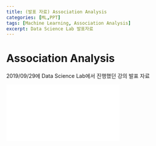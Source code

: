 ```yaml
---
title: (발표 자료) Association Analysis
categories: [ML,PPT]
tags: [Machine Learning, Association Analysis]
excerpt: Data Science Lab 발표자료
---
```


# Association Analysis

2019/09/29에 Data Science Lab에서 진행했던 강의 발표 자료

<embed src="/assets/pdf/190716_Association_analysis.pdf" type="application/pdf" />
